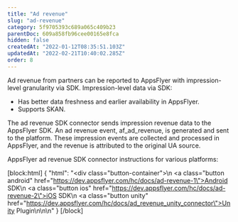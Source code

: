 ```yaml
---
title: "Ad revenue"
slug: "ad-revenue"
category: 5f9705393c689a065c409b23
parentDoc: 609a858fb96cee00165e8fca
hidden: false
createdAt: "2022-01-12T08:35:51.103Z"
updatedAt: "2022-02-21T10:40:02.285Z"
order: 8
---
```

Ad revenue from partners can be reported to AppsFlyer with impression-level granularity via SDK. Impression-level data via SDK:
- Has better data freshness and earlier availability in AppsFlyer.
- Supports SKAN. 

The ad revenue SDK connector sends impression revenue data to the AppsFlyer SDK. An ad revenue event, af_ad_revenue, is generated and sent to the platform. These impression events are collected and processed in AppsFlyer, and the revenue is attributed to the original UA source.

AppsFlyer ad revenue SDK connector instructions for various platforms:

[block:html]
{
  "html": "<div class=\"button-container\">\n  <a class=\"button android\" href=\"https://dev.appsflyer.com/hc/docs/ad-revenue-1\">Android SDK</a>\n  <a class=\"button ios\" href=\"https://dev.appsflyer.com/hc/docs/ad-revenue-2\">iOS SDK</a>\n  <a class=\"button unity\" href=\"https://dev.appsflyer.com/hc/docs/ad_revenue_unity_connector\">Unity Plugin</a>\n</div>\n\n<style>\n  .button-container {\n  \tdisplay: flex;\n  }\n  .button {\n    display: flex;\n    justify-content: center;\n    align-items: center;\n    width: 150px;\n\t  border-radius: 6px;\n    padding: 8px;\n    margin-right: 4px;\n\t}\n  \n  .button:before {\n  \tmargin-right: 4px;\n  }\n  .button.android {\n    border: solid 2px #3DDC84;\n  }\n  .button.unity {\n    border: solid 2px #3DDC84;\n    border-color: var(--project-primary-color);\n  }\n  .ios {\n  \tborder-radius: 6px;\n    padding: 8px;\n    border: solid 2px #7D7D7D;\n  }\n  .ios:before {\n        content: url(\"https://files.readme.io/19fdc72-apple-icon.svg\");\n  }\n\n  .android:before {\n        content: url(\"https://files.readme.io/d7dc5a3-android-icon.svg\");\n  }\n  .unity:before {\n    content: url(\"https://files.readme.io/59acdf6-unity-icon.svg\");\n}\n</style>"
}
[/block]
